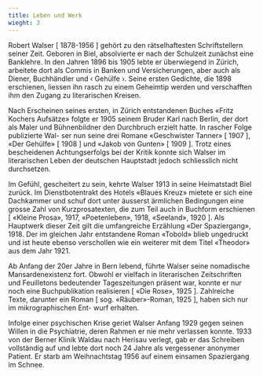 ```yaml
---
title: Leben und Werk
wieght: 3
---
```


Robert Walser [ 1878-1956 ] gehört zu den rätselhaftesten Schriftstellern seiner
Zeit. Geboren in Biel, absolvierte er nach der Schulzeit zunächst eine Banklehre.
In den Jahren 1896 bis 1905 lebte er überwiegend in Zürich, arbeitete dort als
Commis in Banken und Versicherungen, aber auch als Diener, Buchhändler und
‹ Gehülfe ›. Seine ersten Gedichte, die 1898 erschienen, liessen ihn rasch zu einem
Geheimtip werden und verschafften ihm den Zugang zu literarischen Kreisen.

Nach Erscheinen seines ersten, in Zürich entstandenen Buches «Fritz Kochers
Aufsätze» folgte er 1905 seinem Bruder Karl nach Berlin, der dort als Maler und
Bühnenbildner den Durchbruch erzielt hatte. In rascher Folge publizierte Wal-
ser nun seine drei Romane «Geschwister Tanner» [ 1907 ], «Der Gehülfe» [ 1908 ]
und «Jakob von Gunten» [ 1909 ]. Trotz eines bescheidenen Achtungserfolgs bei
der Kritik konnte sich Walser im literarischen Leben der deutschen Hauptstadt
jedoch schliesslich nicht durchsetzen.

Im Gefühl, gescheitert zu sein, kehrte Walser 1913 in seine Heimatstadt Biel
zurück. Im Dienstbotentrakt des Hotels «Blaues Kreuz» mietete er sich eine
Dachkammer und schuf dort unter äusserst ärmlichen Bedingungen eine grosse
Zahl von Kurzprosatexten, die zum Teil auch in Buchform erschienen [ «Kleine
Prosa», 1917, «Poetenleben», 1918, «Seeland», 1920 ]. Als Hauptwerk dieser Zeit
gilt die umfangreiche Erzählung «Der Spaziergang», 1918. Der im gleichen Jahr
entstandene Roman «Tobold» blieb ungedruckt und ist heute ebenso verschollen
wie ein weiterer mit dem Titel «Theodor» aus dem Jahr 1921.

Ab Anfang der 20er Jahre in Bern lebend, führte Walser seine nomadische
Mansardenexistenz fort. Obwohl er vielfach in literarischen Zeitschriften und
Feuilletons bedeutender Tageszeitungen präsent war, konnte er nur noch eine
Buchpublikation realisieren [ «Die Rose», 1925 ]. Zahlreiche Texte, darunter ein
Roman [ sog. «Räuber»-Roman, 1925 ], haben sich nur im mikrographischen Ent-
wurf erhalten.

Infolge einer psychischen Krise geriet Walser Anfang 1929 gegen seinen Willen
in die Psychiatrie, deren Rahmen er nie mehr verlassen konnte. 1933 von der
Berner Klinik Waldau nach Herisau verlegt, gab er das Schreiben vollständig
auf und lebte dort noch 24 Jahre als vergessener anonymer Patient. Er starb am
Weihnachtstag 1956 auf einem einsamen Spaziergang im Schnee.






